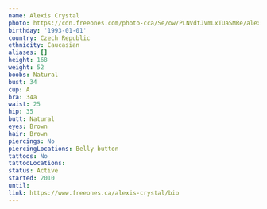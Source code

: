 ```yaml
---
name: Alexis Crystal
photo: https://cdn.freeones.com/photo-cca/Se/ow/PLNVdtJVmLxTUaSMRe/alexis-crystal-avatar-1_teaser.jpg?c=1641352702
birthday: '1993-01-01'
country: Czech Republic
ethnicity: Caucasian
aliases: []
height: 168
weight: 52
boobs: Natural
bust: 34
cup: A
bra: 34a
waist: 25
hip: 35
butt: Natural
eyes: Brown
hair: Brown
piercings: No
piercingLocations: Belly button
tattoos: No
tattooLocations:
status: Active
started: 2010
until:
link: https://www.freeones.ca/alexis-crystal/bio
---
```

